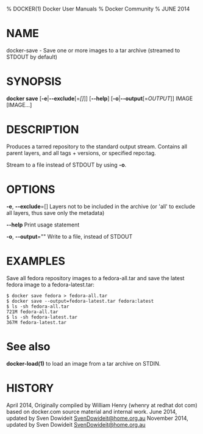 % DOCKER(1) Docker User Manuals
% Docker Community
% JUNE 2014
# NAME
docker-save - Save one or more images to a tar archive (streamed to STDOUT by default)

# SYNOPSIS
**docker save**
[**-e**|**--exclude**[=*[]*]]
[**--help**]
[**-o**|**--output**[=*OUTPUT*]]
IMAGE [IMAGE...]

# DESCRIPTION
Produces a tarred repository to the standard output stream. Contains all
parent layers, and all tags + versions, or specified repo:tag.

Stream to a file instead of STDOUT by using **-o**.

# OPTIONS
**-e**, **--exclude**=[]
   Layers not to be included in the archive (or 'all' to exclude all layers, thus save only the metadata)

**--help**
  Print usage statement

**-o**, **--output**=""
   Write to a file, instead of STDOUT

# EXAMPLES

Save all fedora repository images to a fedora-all.tar and save the latest
fedora image to a fedora-latest.tar:

    $ docker save fedora > fedora-all.tar
    $ docker save --output=fedora-latest.tar fedora:latest
    $ ls -sh fedora-all.tar
    721M fedora-all.tar
    $ ls -sh fedora-latest.tar
    367M fedora-latest.tar

# See also
**docker-load(1)** to load an image from a tar archive on STDIN.

# HISTORY
April 2014, Originally compiled by William Henry (whenry at redhat dot com)
based on docker.com source material and internal work.
June 2014, updated by Sven Dowideit <SvenDowideit@home.org.au>
November 2014, updated by Sven Dowideit <SvenDowideit@home.org.au>
